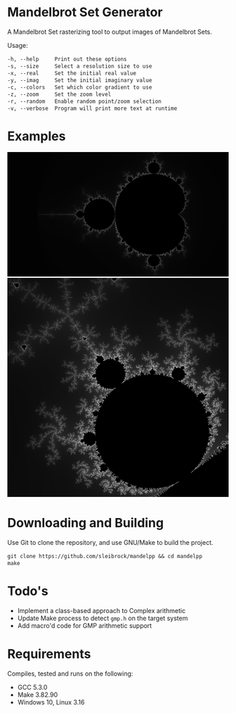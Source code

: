 # Mandelbrot Set Generator

A Mandelbrot Set rasterizing tool to output images of Mandelbrot Sets.

Usage:
```
-h, --help     Print out these options
-s, --size     Select a resolution size to use
-x, --real     Set the initial real value
-y, --imag     Set the initial imaginary value
-c, --colors   Set which color gradient to use
-z, --zoom     Set the zoom level
-r, --random   Enable random point/zoom selection
-v, --verbose  Program will print more text at runtime 
```

# Examples

![](https://raw.githubusercontent.com/sleibrock/mandelpp/master/docs/whole_720.png)
![](https://raw.githubusercontent.com/sleibrock/mandelpp/master/docs/closeup.png)

# Downloading and Building

Use Git to clone the repository, and use GNU/Make to build the project.
```
git clone https://github.com/sleibrock/mandelpp && cd mandelpp
make
```

# Todo's

* Implement a class-based approach to Complex arithmetic
* Update Make process to detect `gmp.h` on the target system
* Add macro'd code for GMP arithmetic support

# Requirements

Compiles, tested and runs on the following:

* GCC 5.3.0
* Make 3.82.90
* Windows 10, Linux 3.16
